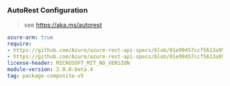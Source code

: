 ### AutoRest Configuration

> see https://aka.ms/autorest

``` yaml
azure-arm: true
require:
- https://github.com/Azure/azure-rest-api-specs/blob/01e99457ccf5613a95d5b2960d31a12f84018863/specification/sql/resource-manager/readme.md
- https://github.com/Azure/azure-rest-api-specs/blob/01e99457ccf5613a95d5b2960d31a12f84018863/specification/sql/resource-manager/readme.go.md
license-header: MICROSOFT_MIT_NO_VERSION
module-version: 2.0.0-beta.4
tag: package-composite-v5
```